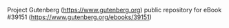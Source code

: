 Project Gutenberg (https://www.gutenberg.org) public repository for eBook #39151 (https://www.gutenberg.org/ebooks/39151)
